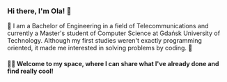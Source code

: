 ### Hi there, I'm Ola! 👋

📲 I am a Bachelor of Engineering in a field of Telecommunications and currently a Master's student of Computer Science at Gdańsk University of Technology. Although my first studies weren't exactly programming oriented, it made me interested in solving problems by coding. 💪

#### 🚀✨ Welcome to my space, where I can share what I've already done and find really cool!
